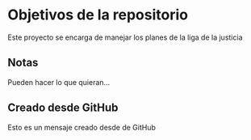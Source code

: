 # Objetivos de la repositorio

Este proyecto se encarga de manejar los planes de la liga de la justicia


## Notas
Pueden hacer lo que quieran...

## Creado desde GitHub
Esto es un mensaje creado desde de GitHub
